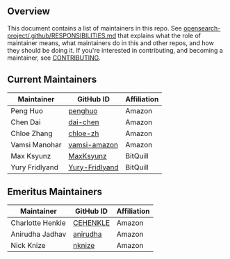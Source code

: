 ## Overview

This document contains a list of maintainers in this repo. See [opensearch-project/.github/RESPONSIBILITIES.md](https://github.com/opensearch-project/.github/blob/main/RESPONSIBILITIES.md#maintainer-responsibilities) that explains what the role of maintainer means, what maintainers do in this and other repos, and how they should be doing it. If you're interested in contributing, and becoming a maintainer, see [CONTRIBUTING](CONTRIBUTING.md).

## Current Maintainers

| Maintainer            | GitHub ID                                           | Affiliation |
| --------------------- | --------------------------------------------------- | ----------- |
| Peng Huo              | [penghuo](https://github.com/penghuo)               | Amazon      |
| Chen Dai              | [dai-chen](https://github.com/dai-chen)             | Amazon      |
| Chloe Zhang | [chloe-zh](https://github.com/chloe-zh) | Amazon |
| Vamsi Manohar         | [vamsi-amazon](https://github.com/vamsi-amazon)      | Amazon      |
| Max Ksyunz            | [MaxKsyunz](https://github.com/MaxKsyunz)           | BitQuill    |
| Yury Fridlyand        | [Yury-Fridlyand](https://github.com/Yury-Fridlyand) | BitQuill    |

## Emeritus Maintainers

| Maintainer        | GitHub ID                                               | Affiliation |
| ----------------- | ------------------------------------------------------- | ----------- |
| Charlotte Henkle  | [CEHENKLE](https://github.com/CEHENKLE)                 | Amazon      |
| Anirudha Jadhav   | [anirudha](https://github.com/anirudha)                 | Amazon      |
| Nick Knize        | [nknize](https://github.com/nknize)                     | Amazon      |